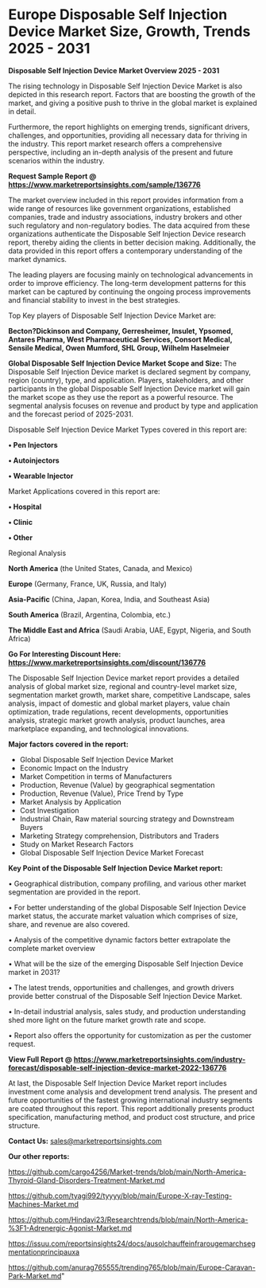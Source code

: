  # Europe Disposable Self Injection Device Market Size, Growth, Trends 2025 - 2031

<Strong> Disposable Self Injection Device Market Overview 2025 - 2031</strong>

The rising technology in Disposable Self Injection Device Market is also depicted in this research report. Factors that are boosting the growth of the market, and giving a positive push to thrive in the global market is explained in detail.

Furthermore, the report highlights on emerging trends, significant drivers, challenges, and opportunities, providing all necessary data for thriving in the industry. This report market research offers a comprehensive perspective, including an in-depth analysis of the present and future scenarios within the industry.

<strong>Request Sample Report @ <a href=https://www.marketreportsinsights.com/sample/136776>https://www.marketreportsinsights.com/sample/136776</a></strong>

The market overview included in this report provides information from a wide range of resources like government organizations, established companies, trade and industry associations, industry brokers and other such regulatory and non-regulatory bodies. The data acquired from these organizations authenticate the Disposable Self Injection Device research report, thereby aiding the clients in better decision making. Additionally, the data provided in this report offers a contemporary understanding of the market dynamics.

The leading players are focusing mainly on technological advancements in order to improve efficiency. The long-term development patterns for this market can be captured by continuing the ongoing process improvements and financial stability to invest in the best strategies.

Top Key players of Disposable Self Injection Device Market are:

<strong>Becton?Dickinson and Company, Gerresheimer, Insulet, Ypsomed, Antares Pharma, West Pharmaceutical Services, Consort Medical, Sensile Medical, Owen Mumford, SHL Group, Wilhelm Haselmeier</strong>

<strong><b>Global Disposable Self Injection Device Market Scope and Size:</b></strong>
The Disposable Self Injection Device market is declared segment by company, region (country), type, and application. Players, stakeholders, and other participants in the global Disposable Self Injection Device market will gain the market scope as they use the report as a powerful resource. The segmental analysis focuses on revenue and product by type and application and the forecast period of 2025-2031.

Disposable Self Injection Device Market Types covered in this report are:

<strong>• Pen Injectors

• Autoinjectors

• Wearable Injector</strong>

Market Applications covered in this report are:

<strong>• Hospital

• Clinic

• Other</strong> 

Regional Analysis

<strong>North America</strong> (the United States, Canada, and Mexico)

<strong>Europe</strong> (Germany, France, UK, Russia, and Italy)

<strong>Asia-Pacific</strong> (China, Japan, Korea, India, and Southeast Asia)

<strong>South America</strong> (Brazil, Argentina, Colombia, etc.)

<strong>The Middle East and Africa</strong> (Saudi Arabia, UAE, Egypt, Nigeria, and South Africa)

<strong>Go For Interesting Discount Here: <a href=https://www.marketreportsinsights.com/discount/136776>https://www.marketreportsinsights.com/discount/136776</a></strong>

The Disposable Self Injection Device market report provides a detailed analysis of global market size, regional and country-level market size, segmentation market growth, market share, competitive Landscape, sales analysis, impact of domestic and global market players, value chain optimization, trade regulations, recent developments, opportunities analysis, strategic market growth analysis, product launches, area marketplace expanding, and technological innovations.

<strong><b>Major factors covered in the report:</b></strong>
<ul>
  <li>Global Disposable Self Injection Device Market </li>
  <li>Economic Impact on the Industry</li>
  <li>Market Competition in terms of Manufacturers</li>
  <li>Production, Revenue (Value) by geographical segmentation</li>
  <li>Production, Revenue (Value), Price Trend by Type</li>
  <li>Market Analysis by Application</li>
  <li>Cost Investigation</li>
  <li>Industrial Chain, Raw material sourcing strategy and Downstream Buyers</li>
  <li>Marketing Strategy comprehension, Distributors and Traders</li>
  <li>Study on Market Research Factors</li>
  <li>Global Disposable Self Injection Device Market Forecast</li>
</ul>

<strong><b>Key Point of the Disposable Self Injection Device Market report:</b></strong>

• Geographical distribution, company profiling, and various other market segmentation are provided in the report.

• For better understanding of the global Disposable Self Injection Device market status, the accurate market valuation which comprises of size, share, and revenue are also covered.

• Analysis of the competitive dynamic factors better extrapolate the complete market overview

• What will be the size of the emerging Disposable Self Injection Device market in 2031?

• The latest trends, opportunities and challenges, and growth drivers provide better construal of the Disposable Self Injection Device Market.

• In-detail industrial analysis, sales study, and production understanding shed more light on the future market growth rate and scope.

• Report also offers the opportunity for customization as per the customer request.

<strong><b>View Full Report @ <a href=https://www.marketreportsinsights.com/industry-forecast/disposable-self-injection-device-market-2022-136776>https://www.marketreportsinsights.com/industry-forecast/disposable-self-injection-device-market-2022-136776</a></b></strong>


At last, the Disposable Self Injection Device Market report includes investment come analysis and development trend analysis. The present and future opportunities of the fastest growing international industry segments are coated throughout this report. This report additionally presents product specification, manufacturing method, and product cost structure, and price structure.

<strong>Contact Us:</strong>
sales@marketreportsinsights.com

<strong>Our other reports:</strong>

<a href=https://github.com/cargo4256/Market-trends/blob/main/North-America-Thyroid-Gland-Disorders-Treatment-Market.md>https://github.com/cargo4256/Market-trends/blob/main/North-America-Thyroid-Gland-Disorders-Treatment-Market.md</a>

<a href=https://github.com/tyagi992/tyyyy/blob/main/Europe-X-ray-Testing-Machines-Market.md>https://github.com/tyagi992/tyyyy/blob/main/Europe-X-ray-Testing-Machines-Market.md</a>

<a href=https://github.com/Hindavi23/Researchtrends/blob/main/North-America-%3F1-Adrenergic-Agonist-Market.md>https://github.com/Hindavi23/Researchtrends/blob/main/North-America-%3F1-Adrenergic-Agonist-Market.md</a>

<a href=https://issuu.com/reportsinsights24/docs/ausolchauffeinfrarougemarchsegmentationprincipauxa>https://issuu.com/reportsinsights24/docs/ausolchauffeinfrarougemarchsegmentationprincipauxa</a>

<a href=https://github.com/anurag765555/trending765/blob/main/Europe-Caravan-Park-Market.md>https://github.com/anurag765555/trending765/blob/main/Europe-Caravan-Park-Market.md</a>"

